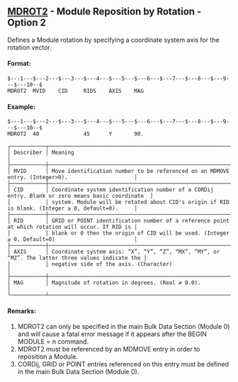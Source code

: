 ## [MDROT2](https://help.hexagonmi.com/bundle/MSC_Nastran_2022.4/page/Nastran_Combined_Book/qrg/bulkno/TOC.MDROT2.xhtml) - Module Reposition by Rotation - Option 2

Defines a Module rotation by specifying a coordinate system axis for the rotation vector.

#### Format:

```nastran
$---1---$---2---$---3---$---4---$---5---$---6---$---7---$---8---$---9---$---10--$
MDROT2  MVID    CID     RIDS    AXIS    MAG                                     
```

#### Example:

```nastran
$---1---$---2---$---3---$---4---$---5---$---6---$---7---$---8---$---9---$---10--$
MDROT2  40              45      Y       90.                                     
```

```text
┌───────────┬──────────────────────────────────────────────────────────────────────────────────────────────────┐
│ Describer │ Meaning                                                                                          │
├───────────┼──────────────────────────────────────────────────────────────────────────────────────────────────┤
│ MVID      │ Move identification number to be referenced on an MDMOVE entry. (Integer>0).                     │
├───────────┼──────────────────────────────────────────────────────────────────────────────────────────────────┤
│ CID       │ Coordinate system identification number of a CORDij entry. Blank or zero means basic coordinate  │
│           │ system. Module will be rotated about CID's origin if RID is blank. (Integer ≥ 0, default=0).     │
├───────────┼──────────────────────────────────────────────────────────────────────────────────────────────────┤
│ RID       │ GRID or POINT identification number of a reference point at which rotation will occur. If RID is │
│           │ blank or 0 then the origin of CID will be used. (Integer ≥ 0, Default=0)                         │
├───────────┼──────────────────────────────────────────────────────────────────────────────────────────────────┤
│ AXIS      │ Coordinate system axis: “X”, “Y”, “Z”, “MX”, “MY”, or “MZ”. The latter three values indicate the │
│           │ negative side of the axis. (Character)                                                           │
├───────────┼──────────────────────────────────────────────────────────────────────────────────────────────────┤
│ MAG       │ Magnitude of rotation in degrees. (Real ≠ 0.0).                                                  │
└───────────┴──────────────────────────────────────────────────────────────────────────────────────────────────┘
```

#### Remarks:

1. MDROT2 can only be specified in the main Bulk Data Section (Module 0) and will cause a fatal error message if it appears after the BEGIN MODULE = n command.
2. MDROT2 must be referenced by an MDMOVE entry in order to reposition a Module.
3. CORDij, GRID or POINT entries referenced on this entry must be defined in the main Bulk Data Section (Module 0).
